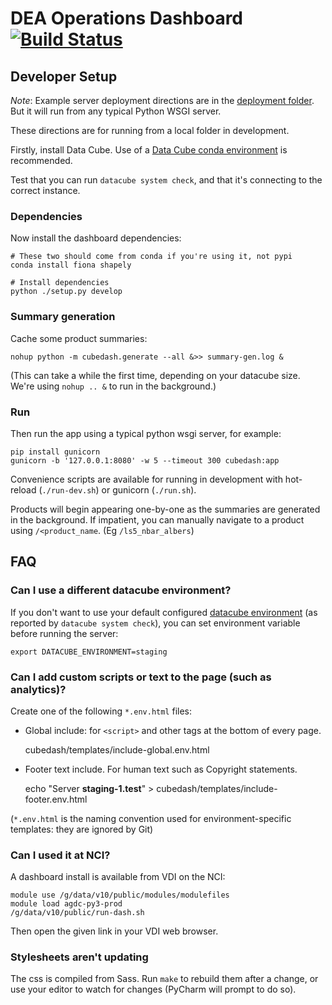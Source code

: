 # DEA Operations Dashboard [![Build Status](https://travis-ci.org/data-cube/dea-dashboard.svg?branch=develop)](https://travis-ci.org/data-cube/dea-dashboard)

 
## Developer Setup


*Note*: Example server deployment directions are in the [deployment folder](deployment/README.md). 
But it will run from any typical Python WSGI server. 

These directions are for running from a local folder in development.

Firstly, install Data Cube. Use of a [Data Cube conda environment](https://datacube-core.readthedocs.io/en/latest/ops/conda.html)
is recommended.

Test that you can run `datacube system check`, and that it's connecting
to the correct instance. 

### Dependencies

Now install the dashboard dependencies:

    # These two should come from conda if you're using it, not pypi
    conda install fiona shapely
    
    # Install dependencies
    python ./setup.py develop

### Summary generation

Cache some product summaries:

    nohup python -m cubedash.generate --all &>> summary-gen.log &

(This can take a while the first time, depending on your datacube size. 
We're using `nohup .. &` to run in the background.)

### Run

Then run the app using a typical python wsgi server, for example:

    pip install gunicorn
    gunicorn -b '127.0.0.1:8080' -w 5 --timeout 300 cubedash:app

Convenience scripts are available for running in development with hot-reload (`./run-dev.sh`)
or gunicorn (`./run.sh`).

Products will begin appearing one-by-one as the summaries are generated in the background.
If impatient, you can manually navigate to a product using `/<product_name`. (Eg `/ls5_nbar_albers`) 


## FAQ


### Can I use a different datacube environment?

If you don't want to use your default configured [datacube environment](https://datacube-core.readthedocs.io/en/latest/user/config.html#runtime-config) 
(as reported by `datacube system check`), you can set environment variable 
before running the server:

    export DATACUBE_ENVIRONMENT=staging

### Can I add custom scripts or text to the page (such as analytics)?

Create one of the following `*.env.html` files:

- Global include: for `<script>` and other tags at the bottom of every page.

    cubedash/templates/include-global.env.html

- Footer text include. For human text such as Copyright statements.
  
    echo "Server <strong>staging-1.test</strong>" > cubedash/templates/include-footer.env.html

(`*.env.html` is the naming convention used for environment-specific templates: they are ignored by 
Git)

### Can I used it at NCI?

A dashboard install is available from VDI on the NCI:

    module use /g/data/v10/public/modules/modulefiles
    module load agdc-py3-prod
    /g/data/v10/public/run-dash.sh

Then open the given link in your VDI web browser.

### Stylesheets aren't updating

The css is compiled from Sass. Run `make` to rebuild them after a change,
or use your editor to watch for changes (PyCharm will prompt to do so).

